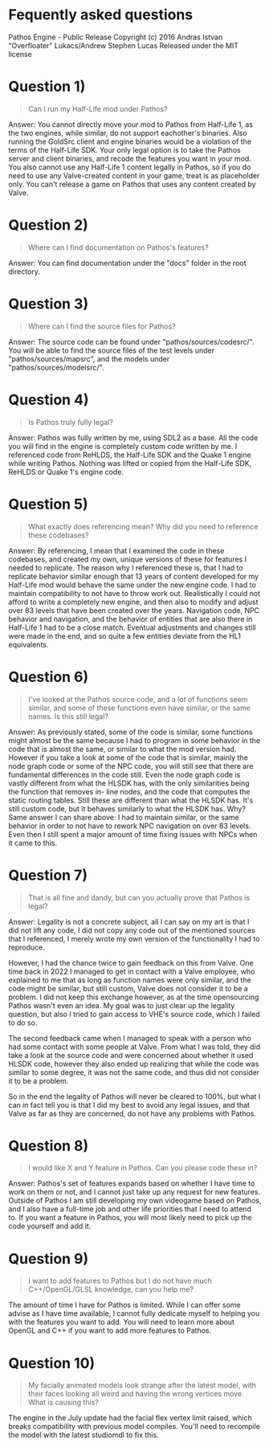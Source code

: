 # Fequently asked questions
Pathos Engine - Public Release
Copyright (c) 2016 Andras Istvan "Overfloater" Lukacs/Andrew Stephen Lucas
Released under the MIT license

# Question 1)
> Can I run my Half-Life mod under Pathos?

Answer:
You cannot directly move your mod to Pathos from Half-Life 1, as the two engines,
while similar, do not support eachother's binaries. Also running the GoldSrc client
and engine binaries would be a violation of the terms of the Half-Life SDK. Your
only legal option is to take the Pathos server and client binaries, and recode the
features you want in your mod.
You also cannot use any Half-Life 1 content legally in Pathos, so if you do need to
use any Valve-created content in your game, treat is as placeholder only. You can't
release a game on Pathos that uses any content created by Valve.

# Question 2)
> Where can I find documentation on Pathos's features?

Answer:
You can find documentation under the "docs" folder in the root directory.

# Question 3)
> Where can I find the source files for Pathos?

Answer:
The source code can be found under "pathos/sources/codesrc/". You will be able to
find the source files of the test levels under "pathos/sources/mapsrc", and the
models under "pathos/sources/modelsrc/".

# Question 4)
> Is Pathos truly fully legal?

Answer:
Pathos was fully written by me, using SDL2 as a base. All the code you will find in
the engine is completely custom code written by me. I referenced code from ReHLDS,
the Half-Life SDK and the Quake 1 engine while writing Pathos. Nothing was lifted or 
copied from the Half-Life SDK, ReHLDS or Quake 1's engine code.

# Question 5)
> What exactly does referencing mean? Why did you need to reference these codebases?

Answer:
By referencing, I mean that I examined the code in these codebases, and created my
own, unique versions of these for features I needed to replicate. The reason why I
referenced these is, that I had to replicate behavior similar enough that 13 years
of content developed for my Half-Life mod would behave the same under the new engine
code. I had to maintain compatibility to not have to throw work out.
Realistically I could not afford to write a completely new engine, and then also to
modify and adjust over 83 levels that have been created over the years. Navigation
code, NPC behavior and navigation, and the behavior of entities that are also there
in Half-Life 1 had to be a close match. Eventual adjustments and changes still were
made in the end, and so quite a few entities deviate from the HL1 equivalents.

# Question 6)
> I've looked at the Pathos source code, and a lot of functions seem similar, and some
> of these functions even have similar, or the same names. Is this still legal?

Answer:
As previously stated, some of the code is similar, some functions might almost be
the same because I had to program in some behavior in the code that is almost the
same, or similar to what the mod version had.
However if you take a look at some of the code that is similar, mainly the node
graph code or some of the NPC code, you will still see that there are fundamental
differences in the code still. Even the node graph code is vastly different from
what the HLSDK has, with the only similarities being the function that removes in-
line nodes, and the code that computes the static routing tables. Still these are
different than what the HLSDK has. It's still custom code, but it behaves similarly
to what the HLSDK has.
Why? Same answer I can share above: I had to maintain similar, or the same behavior
in order to not have to rework NPC navigation on over 83 levels. Even then I still
spent a major amount of time fixing issues with NPCs when it came to this.

# Question 7)
> That is all fine and dandy, but can you actually prove that Pathos is legal?

Answer:
Legality is not a concrete subject, all I can say on my art is that I did not lift
any code, I did not copy any code out of the mentioned sources that I referenced, I
merely wrote my own version of the functionality I had to reproduce.

However, I had the chance twice to gain feedback on this from Valve. One time back
in 2022 I managed to get in contact with a Valve employee, who explained to me that
as long as function names were only similar, and the code might be similar, but still
custom, Valve does not consider it to be a problem. I did not keep this exchange
however, as at the time opensourcing Pathos wasn't even an idea. My goal was to just
clear up the legality question, but also I tried to gain access to VHE's source code,
which I failed to do so.

The second feedback came when I managed to speak with a person who had some contact
with some people at Valve. From what I was told, they did take a look at the source
code and were concerned about whether it used HLSDK code, however they also ended up
realizing that while the code was similar to some degree, it was not the same code,
and thus did not consider it to be a problem.

So in the end the legality of Pathos will never be cleared to 100%, but what I can
in fact tell you is that I did my best to avoid any legal issues, and that Valve as
far as they are concerned, do not have any problems with Pathos.

# Question 8)
> I would like X and Y feature in Pathos. Can you please code these in?

Answer:
Pathos's set of features expands based on whether I have time to work on them or
not, and I cannot just take up any request for new features. Outside of Pathos I am
still developing my own videogame based on Pathos, and I also have a full-time job
and other life priorities that I need to attend to. If you want a feature in Pathos,
you will most likely need to pick up the code yourself and add it.

# Question 9)
> I want to add features to Pathos but I do not have much C++/OpenGL/GLSL knowledge,
> can you help me?

The amount of time I have for Pathos is limited. While I can offer some advise as I
have time available, I cannot fully dedicate myself to helping you with the features
you want to add. You will need to learn more about OpenGL and C++ if you want to add
more features to Pathos.

# Question 10)
>My facially animated models look strange after the latest model, with their faces
>looking all weird and having the wrong vertices move. What is causing this?

The engine in the July update had the facial flex vertex limit raised, which breaks
compatibility with previous model compiles. You'll need to recompile the model with
the latest studiomdl to fix this.
